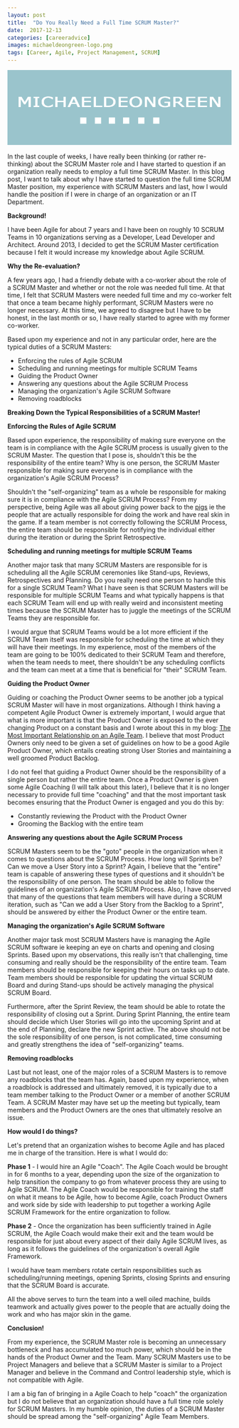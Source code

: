 ```yaml
---
layout: post
title:  "Do You Really Need a Full Time SCRUM Master?"
date:  2017-12-13
categories: [careeradvice]
images: michaeldeongreen-logo.png
tags: [Career, Agile, Project Management, SCRUM]
---
```


![Blogs - Michaeldeongreen](https://raw.githubusercontent.com/michaeldeongreen/michaeldeongreen.github.io/master/static/img/_posts/michaeldeongreen-logo.png)

In the last couple of weeks, I have really been thinking (or rather re-thinking) about the SCRUM Master role and I have started to question if an organization really needs to employ a full time SCRUM Master. In this blog post, I want to talk about why I have started to question the full time SCRUM Master position, my experience with SCRUM Masters and last, how I would handle the position if I were in charge of an organization or an IT Department.  
  
**Background!**  
  
I have been Agile for about 7 years and I have been on roughly 10 SCRUM Teams in 10 organizations serving as a Developer, Lead Developer and Architect. Around 2013, I decided to get the SCRUM Master certification because I felt it would increase my knowledge about Agile SCRUM.  
  
**Why the Re-evaluation?**  
  
A few years ago, I had a friendly debate with a co-worker about the role of a SCRUM Master and whether or not the role was needed full time. At that time, I felt that SCRUM Masters were needed full time and my co-worker felt that once a team became highly performant, SCRUM Masters were no longer necessary. At this time, we agreed to disagree but I have to be honest, in the last month or so, I have really started to agree with my former co-worker.  
  
Based upon my experience and not in any particular order, here are the typical duties of a SCRUM Masters:  

* Enforcing the rules of Agile SCRUM
* Scheduling and running meetings for multiple SCRUM Teams
* Guiding the Product Owner
* Answering any questions about the Agile SCRUM Process
* Managing the organization's Agile SCRUM Software
* Removing roadblocks

**Breaking Down the Typical Responsibilities of a SCRUM Master!**  
  
**Enforcing the Rules of Agile SCRUM**  
  
Based upon experience, the responsibility of making sure everyone on the team is in compliance with the Agile SCRUM process is usually given to the SCRUM Master. The question that I pose is, shouldn't this be the responsibility of the entire team? Why is one person, the SCRUM Master responsible for making sure everyone is in compliance with the organization's Agile SCRUM Process?  
  
Shouldn't the "self-organizing" team as a whole be responsible for making sure it is in compliance with the Agile SCRUM Process? From my perspective, being Agile was all about giving power back to the [pigs](https://en.wikipedia.org/wiki/The_Chicken_and_the_Pig) ie the people that are actually responsible for doing the work and have real skin in the game. If a team member is not correctly following the SCRUM Process, the entire team should be responsible for notifying the individual either during the iteration or during the Sprint Retrospective.  
  
**Scheduling and running meetings for multiple SCRUM Teams**  
  
Another major task that many SCRUM Masters are responsible for is scheduling all the Agile SCRUM ceremonies like Stand-ups, Reviews, Retrospectives and Planning. Do you really need one person to handle this for a single SCRUM Team? What I have seen is that SCRUM Masters will be responsible for multiple SCRUM Teams and what typically happens is that each SCRUM Team will end up with really weird and inconsistent meeting times because the SCRUM Master has to juggle the meetings of the SCRUM Teams they are responsible for.  
  
I would argue that SCRUM Teams would be a lot more efficient if the SCRUM Team itself was responsible for scheduling the time at which they will have their meetings. In my experience, most of the members of the team are going to be 100% dedicated to their SCRUM Team and therefore, when the team needs to meet, there shouldn't be any scheduling conflicts and the team can meet at a time that is beneficial for "their" SCRUM Team.  
  
**Guiding the Product Owner**  
  
Guiding or coaching the Product Owner seems to be another job a typical SCRUM Master will have in most organizations. Although I think having a competent Agile Product Owner is extremely important, I would argue that what is more important is that the Product Owner is exposed to the ever changing Product on a constant basis and I wrote about this in my blog: [The Most Important Relationship on an Agile Team](https://blog.michaeldeongreen.com/careeradvice/technology/2016/09/28/the-most-important-relationship-on-an-agile-team.html). I believe that most Product Owners only need to be given a set of guidelines on how to be a good Agile Product Owner, which entails creating strong User Stories and maintaining a well groomed Product Backlog.  
  
I do not feel that guiding a Product Owner should be the responsibility of a single person but rather the entire team. Once a Product Owner is given some Agile Coaching (I will talk about this later), I believe that it is no longer necessary to provide full time "coaching" and that the most important task becomes ensuring that the Product Owner is engaged and you do this by:  

* Constantly reviewing the Product with the Product Owner
* Grooming the Backlog with the entire team

**Answering any questions about the Agile SCRUM Process**  
  
SCRUM Masters seem to be the "goto" people in the organization when it comes to questions about the SCRUM Process. How long will Sprints be? Can we move a User Story into a Sprint? Again, I believe that the "entire" team is capable of answering these types of questions and it shouldn't be the responsibility of one person. The team should be able to follow the guidelines of an organization's Agile SCRUM Process. Also, I have observed that many of the questions that team members will have during a SCRUM iteration, such as "Can we add a User Story from the Backlog to a Sprint", should be answered by either the Product Owner or the entire team.  
  
**Managing the organization's Agile SCRUM Software**  
  
Another major task most SCRUM Masters have is managing the Agile SCRUM software ie keeping an eye on charts and opening and closing Sprints. Based upon my observations, this really isn't that challenging, time consuming and really should be the responsibility of the entire team. Team members should be responsible for keeping their hours on tasks up to date. Team members should be responsible for updating the virtual SCRUM Board and during Stand-ups should be actively managing the physical SCRUM Board.  
  
Furthermore, after the Sprint Review, the team should be able to rotate the responsibility of closing out a Sprint. During Sprint Planning, the entire team should decide which User Stories will go into the upcoming Sprint and at the end of Planning, declare the new Sprint active. The above should not be the sole responsibility of one person, is not complicated, time consuming and greatly strengthens the idea of "self-organizing" teams.  
  
**Removing roadblocks**  
  
Last but not least, one of the major roles of a SCRUM Masters is to remove any roadblocks that the team has. Again, based upon my experience, when a roadblock is addressed and ultimately removed, it is typically due to a team member talking to the Product Owner or a member of another SCRUM Team. A SCRUM Master may have set up the meeting but typically, team members and the Product Owners are the ones that ultimately resolve an issue.  
  
**How would I do things?**  
  
Let's pretend that an organization wishes to become Agile and has placed me in charge of the transition. Here is what I would do:  
  
**Phase 1** - I would hire an Agile "Coach". The Agile Coach would be brought in for 6 months to a year, depending upon the size of the organization to help transition the company to go from whatever process they are using to Agile SCRUM. The Agile Coach would be responsible for training the staff on what it means to be Agile, how to become Agile, coach Product Owners and work side by side with leadership to put together a working Agile SCRUM Framework for the entire organization to follow.  
  
**Phase 2** - Once the organization has been sufficiently trained in Agile SCRUM, the Agile Coach would make their exit and the team would be responsible for just about every aspect of their daily Agile SCRUM lives, as long as it follows the guidelines of the organization's overall Agile Framework.  
  
I would have team members rotate certain responsibilities such as scheduling/running meetings, opening Sprints, closing Sprints and ensuring that the SCRUM Board is accurate.  
  
All the above serves to turn the team into a well oiled machine, builds teamwork and actually gives power to the people that are actually doing the work and who has major skin in the game.  
  
**Conclusion!**  
  
From my experience, the SCRUM Master role is becoming an unnecessary bottleneck and has accumulated too much power, which should be in the hands of the Product Owner and the Team. Many SCRUM Masters use to be Project Managers and believe that a SCRUM Master is similar to a Project Manager and believe in the Command and Control leadership style, which is not compatible with Agile.  
  
I am a big fan of bringing in a Agile Coach to help "coach" the organization but I do not believe that an organization should have a full time role solely for SCRUM Masters. In my humble opinion, the duties of a SCRUM Master should be spread among the "self-organizing" Agile Team Members.
